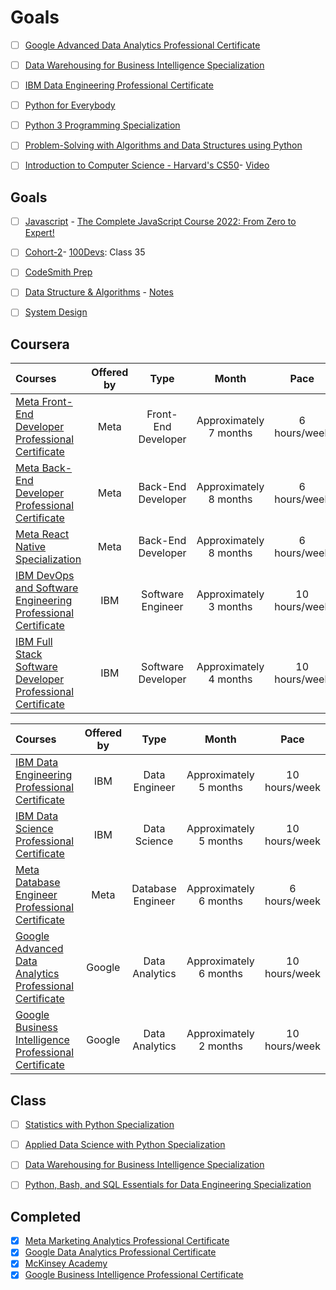 # Goals

- [ ] [Google Advanced Data Analytics Professional Certificate](https://www.coursera.org/professional-certificates/google-advanced-data-analytics)
- [ ] [Data Warehousing for Business Intelligence Specialization](https://www.coursera.org/specializations/data-warehousing#courses)
- [ ] [IBM Data Engineering Professional Certificate](https://www.coursera.org/professional-certificates/ibm-data-engineer) 
- [ ] [Python for Everybody](https://www.coursera.org/specializations/python)
- [ ] [Python 3 Programming Specialization](https://www.coursera.org/specializations/python-3-programming)
- [ ] [Problem-Solving with Algorithms and Data Structures using Python](https://runestone.academy/ns/books/published/pythonds/index.html)
- [ ] [Introduction to Computer Science - Harvard's CS50](https://www.youtube.com/watch?v=8mAITcNt710)- [Video](https://www.youtube.com/watch?v=vzGllw18DkA)


## Goals
- [ ]  [Javascript](https://github.com/vicxny/Javascipt) - [The Complete JavaScript Course 2022: From Zero to Expert!](https://www.udemy.com/course/the-complete-javascript-course/)
- [ ] [Cohort-2](https://github.com/vicxny/Cohort-2)- [100Devs](https://www.youtube.com/playlist?list=PLBf-QcbaigsJysJ-KFZvLGJvvW-3sfk1S): Class 35
- [ ] [CodeSmith Prep](https://github.com/vicxny/CodeSmith-Prep) 

- [ ] [Data Structure & Algorithms](https://github.com/vicxny/Data-Structures-and-Algorithms) - [Notes](https://drive.google.com/drive/folders/1wa5npIJAOfv5npYWXDpVHJ1GwMlQRjIj) 
- [ ] [System Design](https://github.com/vicxny/System-Design)


## Coursera

Courses | Offered by | Type | Month | Pace |
:-- | :--: | :--: | :--: | :--: |
[Meta Front-End Developer Professional Certificate](https://www.coursera.org/professional-certificates/meta-front-end-developer) | Meta | Front-End Developer | Approximately 7 months | 6 hours/week |
[Meta Back-End Developer Professional Certificate](https://www.coursera.org/professional-certificates/meta-back-end-developer#courses) | Meta | Back-End Developer | Approximately 8 months | 6 hours/week |
[Meta React Native Specialization](https://www.coursera.org/specializations/meta-react-native)| Meta | Back-End Developer | Approximately 8 months | 6 hours/week |
[IBM DevOps and Software Engineering Professional Certificate](https://www.coursera.org/professional-certificates/devops-and-software-engineering) | IBM | Software Engineer | Approximately 3 months | 10 hours/week |
[IBM Full Stack Software Developer Professional Certificate](https://www.coursera.org/professional-certificates/ibm-full-stack-cloud-developer) | IBM | Software Developer | Approximately 4 months | 10 hours/week |

Courses | Offered by | Type | Month | Pace |
:-- | :--: | :--: | :--: | :--: |
[IBM Data Engineering Professional Certificate](https://www.coursera.org/professional-certificates/ibm-data-engineer) | IBM | Data Engineer | Approximately 5 months | 10 hours/week |
[ IBM Data Science Professional Certificate](https://www.coursera.org/professional-certificates/ibm-data-science#courses) | IBM | Data Science | Approximately 5 months | 10 hours/week |
[Meta Database Engineer Professional Certificate](https://www.coursera.org/professional-certificates/meta-database-engineer) | Meta | Database Engineer | Approximately 6 months | 6 hours/week |
[Google Advanced Data Analytics Professional Certificate](https://www.coursera.org/professional-certificates/google-advanced-data-analytics) | Google | Data Analytics | Approximately 6 months | 10 hours/week |
[Google Business Intelligence Professional Certificate](https://www.coursera.org/professional-certificates/google-business-intelligence#courses) | Google | Data Analytics | Approximately 2 months | 10 hours/week |


## Class
- [ ] [Statistics with Python Specialization](https://www.coursera.org/specializations/statistics-with-python)
- [ ] [Applied Data Science with Python Specialization](https://www.coursera.org/specializations/data-science-python)
- [ ] [Data Warehousing for Business Intelligence Specialization](https://www.coursera.org/specializations/data-warehousing#courses)
- [ ] [Python, Bash, and SQL Essentials for Data Engineering Specialization](https://www.coursera.org/specializations/python-bash-sql-data-engineering-duke#courses)

      
## Completed
- [x] [Meta Marketing Analytics Professional Certificate](https://www.coursera.org/professional-certificates/facebook-marketing-analytics)
- [x] [Google Data Analytics Professional Certificate](https://www.coursera.org/professional-certificates/google-data-analytics)
- [x] [McKinsey Academy](https://academy.mckinseyaccelerate.com/pages/49/home)
- [x] [Google Business Intelligence Professional Certificate](https://www.coursera.org/professional-certificates/google-business-intelligence#courses) 
